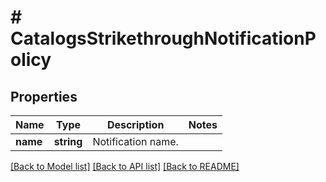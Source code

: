 # # CatalogsStrikethroughNotificationPolicy

## Properties

Name | Type | Description | Notes
------------ | ------------- | ------------- | -------------
**name** | **string** | Notification name. | 

[[Back to Model list]](../../README.md#documentation-for-models) [[Back to API list]](../../README.md#documentation-for-api-endpoints) [[Back to README]](../../README.md)


